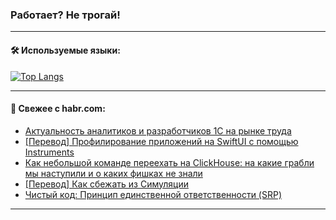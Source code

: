 ### Работает? Не трогай!

---
<!--
#### 🛠️ Technical stack:

![Java](https://img.shields.io/badge/Java-informational?logo=Oracle&style=flat&logoColor=white&color=FF4500)
![Kotlin](https://img.shields.io/badge/Kotlin-informational?logo=Kotlin&style=flat&logoColor=white&color=774D97)
![TS](https://img.shields.io/badge/TypeScript-informational?logo=typeScript&style=flat&logoColor=black&color=017acc)
![Python](https://img.shields.io/badge/Python-informational?logo=Python&style=flat&logoColor=black&color=ffdd54) <br>
![Spring](https://img.shields.io/badge/Spring-informational?logo=Spring&style=flat&logoColor=white&color=6DB33F) 
![SpringBoot](https://img.shields.io/badge/SpringBoot-informational?logo=SpringBoot&style=flat&logoColor=white&color=6DB33F)
![Nest](https://img.shields.io/badge/NestJS-informational?logo=NestJS&style=flat&logoColor=white&color=E0234E) 
![NodeJS](https://img.shields.io/badge/NodeJS-informational?logo=node.js&style=flat&logoColor=white&color=70A760)<br>
![PostgreSQL](https://img.shields.io/badge/PostgreSQL-informational?logo=PostgreSQL&style=flat&logoColor=white&color=DAA520)
![MongoDB](https://img.shields.io/badge/MongoDB-informational?logo=MongoDB&style=flat&logoColor=white&color=870000)
![Apache](https://img.shields.io/badge/Apache-informational?logo=apache&style=flat&logoColor=white&color=f74e28)

___ 
-->

#### 🛠️ Используемые языки:

[![Top Langs](https://github-readme-stats-u2qms2cxw-advtsettinggmailcoms-projects.vercel.app/api/top-langs/?username=zloylis&langs_count=10&hide_title=true&title_color=e6edf3&size_weight=0.5&count_weight=0.5&layout=compact&hide_progress=true&hide_border=true&theme=dracula)](https://github.com/zloylis)

<!---


####  :octocat:&nbsp;&nbsp; Статистика:

![GitHub stats](https://github-readme-stats-u2qms2cxw-advtsettinggmailcoms-projects.vercel.app/api?username=zloylis&show_icons=true&hide_border=true&theme=dracula&title_color=e6edf3&include_all_commits=true&count_private=true&hide_rank=false&hide_title=true&rank_icon=github)
-->
---

#### 💬 Свежее с habr.com:

<!-- BLOG-POST-LIST:START -->
- [Актуальность аналитиков и разработчиков 1C на рынке труда](https://habr.com/ru/companies/yandex_praktikum/articles/837466/?utm_source=habrahabr&utm_medium=rss&utm_campaign=837466)
- [[Перевод] Профилирование приложений на SwiftUI с помощью Instruments](https://habr.com/ru/companies/otus/articles/838490/?utm_source=habrahabr&utm_medium=rss&utm_campaign=838490)
- [Как небольшой команде переехать на ClickHouse: на какие грабли мы наступили и о каких фишках не знали](https://habr.com/ru/companies/oleg-bunin/articles/836078/?utm_source=habrahabr&utm_medium=rss&utm_campaign=836078)
- [[Перевод] Как сбежать из Симуляции](https://habr.com/ru/articles/838008/?utm_source=habrahabr&utm_medium=rss&utm_campaign=838008)
- [Чистый код: Принцип единственной ответственности &lpar;SRP&rpar;](https://habr.com/ru/articles/838454/?utm_source=habrahabr&utm_medium=rss&utm_campaign=838454)
<!-- BLOG-POST-LIST:END -->

---
